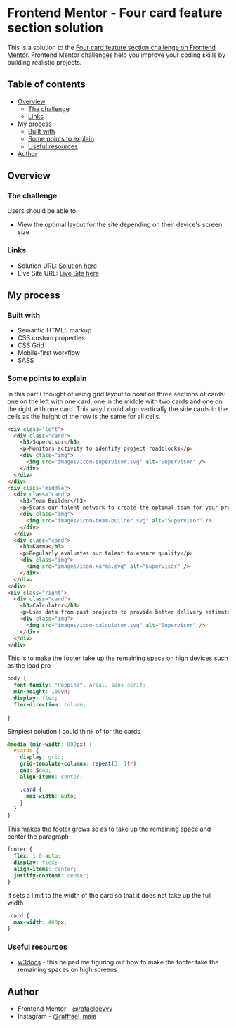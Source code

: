 # Frontend Mentor - Four card feature section solution

This is a solution to the [Four card feature section challenge on Frontend Mentor](https://www.frontendmentor.io/challenges/four-card-feature-section-weK1eFYK). Frontend Mentor challenges help you improve your coding skills by building realistic projects.

## Table of contents

- [Overview](#overview)
  - [The challenge](#the-challenge)
  - [Links](#links)
- [My process](#my-process)
  - [Built with](#built-with)
  - [Some points to explain](#what-i-learned)
  - [Useful resources](#useful-resources)
- [Author](#author)

## Overview

### The challenge

Users should be able to:

- View the optimal layout for the site depending on their device's screen size

### Links

- Solution URL: [Solution here](https://www.frontendmentor.io/solutions/a-responsive-four-card-feature-section-using-sass-QpxDrznAdi)
- Live Site URL: [Live Site here](https://rafaeldevvv.github.io/Four-Card-Feature/)

## My process

### Built with

- Semantic HTML5 markup
- CSS custom properties
- CSS Grid
- Mobile-first workflow
- SASS

### Some points to explain

In this part I thought of using grid layout to position three sections
of cards: one on the left with one card, one in the middle with two cards and one on the right with one card. This way I could align vertically the side cards in the cells as the height of the row is the same for all cells.
```html
<div class="left">
  <div class="card">
    <h3>Supervisor</h3>
    <p>Monitors activity to identify project roadblocks</p>
    <div class="img">
      <img src="images/icon-supervisor.svg" alt="Supervisor" />
    </div>
  </div>
</div>
<div class="middle">
  <div class="card">
    <h3>Team Builder</h3>
    <p>Scans our talent network to create the optimal team for your project</p>
    <div class="img">
      <img src="images/icon-team-builder.svg" alt="Supervisor" />
    </div>
  </div>
  <div class="card">
    <h3>Karma</h3>
    <p>Regularly evaluates our talent to ensure quality</p>
    <div class="img">
      <img src="images/icon-karma.svg" alt="Supervisor" />
    </div>
  </div>
</div>
<div class="right">
  <div class="card">
    <h3>Calculator</h3>
    <p>Uses data from past projects to provide better delivery estimates</p>
    <div class="img">
      <img src="images/icon-calculator.svg" alt="Supervisor" />
    </div>
  </div>
</div>
```

This is to make the footer take up the remaining space on high devices such as the ipad pro
```css
body {
  font-family: "Poppins", Arial, sans-serif;
  min-height: 100vh;
  display: flex;
  flex-direction: column;
  
}
```

Simplest solution I could think of for the cards
```css
@media (min-width: 800px) {
  #cards {
    display: grid;
    grid-template-columns: repeat(3, 1fr);
    gap: $gap;
    align-items: center;

    .card {
      max-width: auto;
    }
  }
}
```

This makes the footer grows so as to take up the remaining space and center the paragraph
```css
footer {
  flex: 1 0 auto;
  display: flex;
  align-items: center;
  justify-content: center;
}
```

It sets a limit to the width of the card so that it does not take up the full width
```css
.card {
  max-width: 400px;
}
```

### Useful resources

- [w3docs](https://www.w3docs.com/snippets/html/how-to-make-a-div-fill-the-height-of-the-remaining-space.html) - this helped me figuring out how to make the footer take the remaining spaces on high screens

## Author

- Frontend Mentor - [@rafaeldevvv](https://www.frontendmentor.io/profile/rafaeldevvv)
- Instagram - [@rafffael_maia](https://www.instagram.com/rafffael_maia/)
